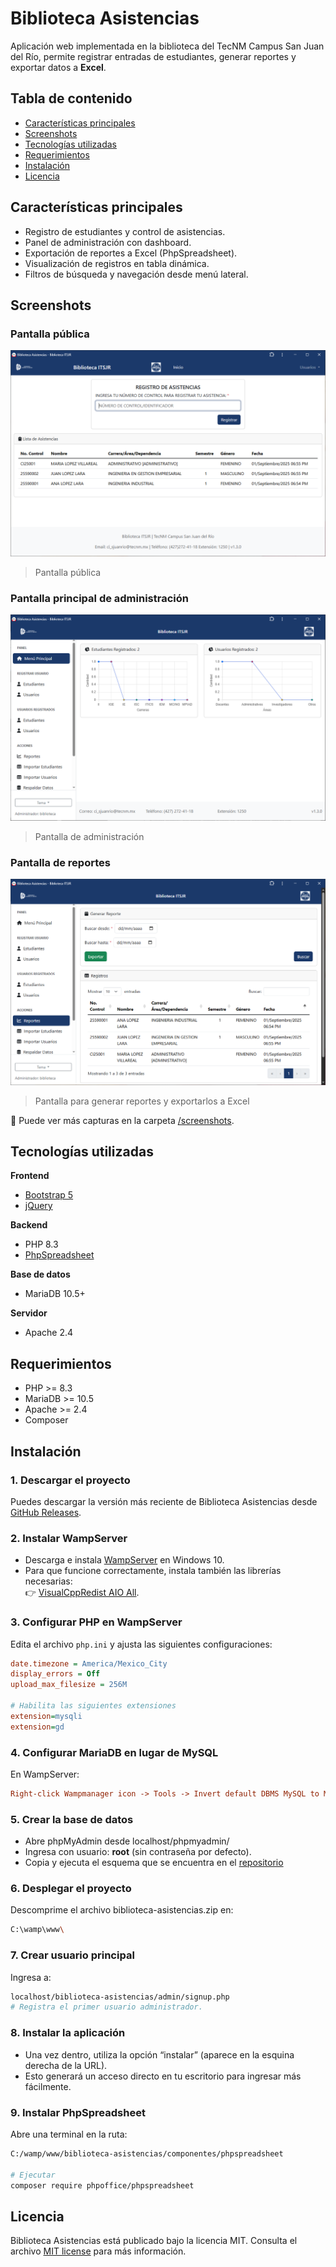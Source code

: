 # Biblioteca Asistencias
Aplicación web implementada en la biblioteca del TecNM Campus San Juan del Río, permite registrar entradas de estudiantes, generar reportes y exportar datos a **Excel**.

## Tabla de contenido
- [Características principales](#características-principales)
- [Screenshots](#screenshots)
- [Tecnologías utilizadas](#tecnologías-utilizadas)
- [Requerimientos](#requerimientos)
- [Instalación](#instalación)
- [Licencia](#licencia)

## Características principales
- Registro de estudiantes y control de asistencias.
- Panel de administración con dashboard.
- Exportación de reportes a Excel (PhpSpreadsheet).
- Visualización de registros en tabla dinámica.
- Filtros de búsqueda y navegación desde menú lateral.

## Screenshots

### Pantalla pública
![pantalla publica](screenshots/01-pantalla-publica.png)
> Pantalla pública

### Pantalla principal de administración
![pantalla publica](screenshots/02-pantalla-admin-principal.png)
> Pantalla de administración

### Pantalla de reportes
![pantalla publica](screenshots/03-pantalla-admin-reportes.png)
> Pantalla para generar reportes y exportarlos a Excel

📂 Puede ver más capturas en la carpeta [/screenshots](screenshots/).

## Tecnologías utilizadas
**Frontend**
- [Bootstrap 5](https://getbootstrap.com/)
- [jQuery](https://jquery.com/)

**Backend**
- PHP 8.3
- [PhpSpreadsheet](https://github.com/PHPOffice/PhpSpreadsheet)

**Base de datos**
- MariaDB 10.5+

**Servidor**
- Apache 2.4

## Requerimientos
- PHP >= 8.3
- MariaDB >= 10.5
- Apache >= 2.4
- Composer

## Instalación

### 1. Descargar el proyecto
Puedes descargar la versión más reciente de Biblioteca Asistencias desde [GitHub Releases](https://github.com/mendozarojasdev/biblioteca-asistencias/releases/latest).

### 2. Instalar WampServer
- Descarga e instala [WampServer](https://sourceforge.net/projects/wampserver/files/latest/download) en Windows 10.
- Para que funcione correctamente, instala también las librerías necesarias:  
  👉 [VisualCppRedist AIO All](https://github.com/abbodi1406/vcredist/releases).

### 3. Configurar PHP en WampServer
Edita el archivo `php.ini` y ajusta las siguientes configuraciones:

```ini
date.timezone = America/Mexico_City
display_errors = Off
upload_max_filesize = 256M

# Habilita las siguientes extensiones
extension=mysqli
extension=gd
```

### 4. Configurar MariaDB en lugar de MySQL
En WampServer:
```ini
Right-click Wampmanager icon -> Tools -> Invert default DBMS MySQL to MariaDB
```

### 5. Crear la base de datos
- Abre phpMyAdmin desde localhost/phpmyadmin/
- Ingresa con usuario: **root** (sin contraseña por defecto).
- Copia y ejecuta el esquema que se encuentra en el [repositorio](database/biblioteca_asistencias.sql)

### 6. Desplegar el proyecto
Descomprime el archivo biblioteca-asistencias.zip en:
```bash
C:\wamp\www\
```

### 7. Crear usuario principal
Ingresa a:
```bash
localhost/biblioteca-asistencias/admin/signup.php
# Registra el primer usuario administrador.
```

### 8. Instalar la aplicación
- Una vez dentro, utiliza la opción “instalar” (aparece en la esquina derecha de la URL).
- Esto generará un acceso directo en tu escritorio para ingresar más fácilmente.

### 9. Instalar PhpSpreadsheet
Abre una terminal en la ruta:
```bash
C:/wamp/www/biblioteca-asistencias/componentes/phpspreadsheet

# Ejecutar
composer require phpoffice/phpspreadsheet
```

## Licencia
Biblioteca Asistencias está publicado bajo la licencia MIT. Consulta el archivo [MIT license](https://github.com/mendozarojasdev/biblioteca-asistencias/blob/master/LICENSE) para más información.
